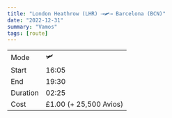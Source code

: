 ```yaml
---
title: "London Heathrow (LHR) ⇢🛩️⇢ Barcelona (BCN)"
date: "2022-12-31"
summary: "Vamos"
tags: [route]
---
```


|  |   |
|---|---|
| Mode | 🛩️  |
| Start | 16:05  |
| End | 19:30  |
| Duration | 02:25 |
| Cost | £1.00 (+ 25,500 Avios)	|